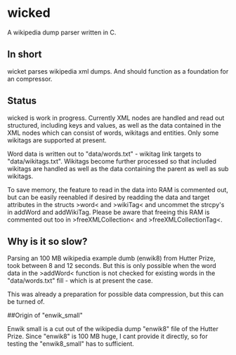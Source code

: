 # wicked
A wikipedia dump parser written in C.

## In short
wicket parses wikipedia xml dumps. And should function as a foundation for an compressor.

## Status
wicked is work in progress. Currently XML nodes are handled and read out structured, including keys and values, as well as the data contained in the XML nodes which can consist of words, wikitags and entities. Only some wikitags are supported at present.

Word data is written out to "data/words.txt" - wikitag link targets to "data/wikitags.txt". Wikitags become further processed so that included wikitags are handled as well as the data containing the parent as well as sub wikitags.

To save memory, the feature to read in the data into RAM is commented out, but can be easily reenabled if desired by readding the data and target attributes in the structs >word< and >wikiTag< and uncommet the strcpy's in addWord and addWikiTag. Please be aware that freeing this RAM is commented out too in >freeXMLCollection< and >freeXMLCollectionTag<.

## Why is it so slow?
Parsing an 100 MB wikipedia example dumb (enwik8) from Hutter Prize, took between 8 and 12 seconds. But this is only possible when the word data in the >addWord< function is not checked for existing words in the "data/words.txt" fill - which is at present the case.

This was already a preparation for possible data compression, but this can be turned of.

##Origin of "enwik_small"

Enwik small is a cut out of the wikipedia dump "enwik8" file of the Hutter Prize. Since "enwik8" is 100 MB huge, I cant provide it directly, so for testing the "enwik8_small" has to sufficient.
